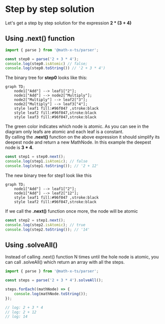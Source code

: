 # Step by step solution

Let's get a step by step solution for the expression **2 * (3 + 4)** <br/>

## Using .next() function

```ts
import { parse } from '@math-x-ts/parser';

const step0 = parse('2 + 3 * 4');
console.log(step0.isAtomic) // false;
console.log(step0.toString()) // '2 + 3 * 4')
```

The binary tree for **step0** looks like this:

```mermaid
graph TD;
    node1["Add"] --> leaf1["2"];
    node1["Add"] --> node2["Multiply"];
    node2["Multiply"] --> leaf2["3"];
    node2["Multiply"] --> leaf3["4"];
    style leaf1 fill:#96f047 ,stroke:black   
    style leaf2 fill:#96f047,stroke:black   
    style leaf3 fill:#96f047,stroke:black   
```

The green color indicates which node is atomic. As you can see in the diagram only leafs are atomic and each leaf is a constant. <br/>
By calling the **.next()** function on the above expression it should simplify its deepest node and return a new MathNode.
In this example the deepest node is **3 * 4**.

```ts
const step1 = step0.next();
console.log(step1.isAtomic); // false
console.log(step1.toString()); // '2 + 12'
```

The new binary tree for step1 look like this

```mermaid
graph TD;
    node1["Add"] --> leaf1["2"];
    node1["Add"] --> leaf2["12"];
    style leaf1 fill:#96f047 ,stroke:black   
    style leaf2 fill:#96f047,stroke:black   
```

If we call the **.next()** function once more, the node will be atomic

```ts
const step2 = step1.next();
console.log(step2.isAtomic); // true
console.log(step2.toString()); // '14'
```

## Using .solveAll()

Instead of calling .next() function N times until the hole node is atomic,
you can call .solveAll() which return an array with all the steps. 

```ts
import { parse } from '@math-x-ts/parser';

const steps = parse('2 + 3 * 4').solveAll();

steps.forEach((mathNode) => {
    console.log(mathNode.toString());
});

// log: 2 + 3 * 4
// log: 2 + 12
// log: 14
```
